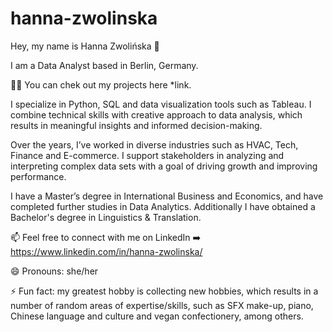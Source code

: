 # hanna-zwolinska

Hey, my name is Hanna Zwolińska 👋

I am a Data Analyst based in Berlin, Germany. 

👨‍🎨 You can chek out my projects here *link.

I specialize in Python, SQL and data visualization tools such as Tableau.
I combine technical skills with creative approach to data analysis, which results in meaningful insights and informed decision-making. 

Over the years, I’ve worked in diverse industries such as HVAC, Tech, Finance and E-commerce. I support stakeholders in analyzing and interpreting complex data sets with a goal of driving growth and improving performance. 


I have a Master’s degree in International Business and Economics, and have completed further studies in Data Analytics. 
Additionally I have obtained a Bachelor's degree in Linguistics & Translation.

📫 Feel free to connect with me on LinkedIn ➡️ https://www.linkedin.com/in/hanna-zwolinska/

😄 Pronouns: she/her

⚡ Fun fact: my greatest hobby is collecting new hobbies, which results in a number of random areas of expertise/skills, such as SFX make-up, piano, Chinese language and culture and vegan confectionery, among others.
